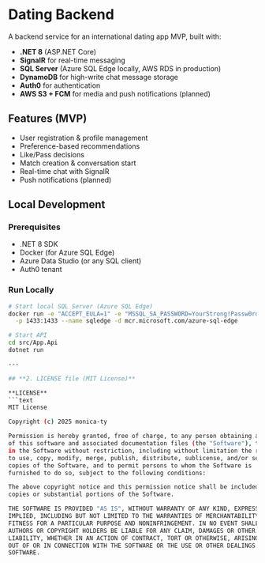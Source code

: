 # Dating Backend

A backend service for an international dating app MVP, built with:

- **.NET 8** (ASP.NET Core)
- **SignalR** for real-time messaging
- **SQL Server** (Azure SQL Edge locally, AWS RDS in production)
- **DynamoDB** for high-write chat message storage
- **Auth0** for authentication
- **AWS S3 + FCM** for media and push notifications (planned)

## Features (MVP)

- User registration & profile management
- Preference-based recommendations
- Like/Pass decisions
- Match creation & conversation start
- Real-time chat with SignalR
- Push notifications (planned)

## Local Development

### Prerequisites

- .NET 8 SDK
- Docker (for Azure SQL Edge)
- Azure Data Studio (or any SQL client)
- Auth0 tenant

### Run Locally

````bash
# Start local SQL Server (Azure SQL Edge)
docker run -e "ACCEPT_EULA=1" -e "MSSQL_SA_PASSWORD=YourStrong!Passw0rd" \
  -p 1433:1433 --name sqledge -d mcr.microsoft.com/azure-sql-edge

# Start API
cd src/App.Api
dotnet run

---

## **2. LICENSE file (MIT License)**

**LICENSE**
```text
MIT License

Copyright (c) 2025 monica-ty

Permission is hereby granted, free of charge, to any person obtaining a copy
of this software and associated documentation files (the "Software"), to deal
in the Software without restriction, including without limitation the rights
to use, copy, modify, merge, publish, distribute, sublicense, and/or sell
copies of the Software, and to permit persons to whom the Software is
furnished to do so, subject to the following conditions:

The above copyright notice and this permission notice shall be included in all
copies or substantial portions of the Software.

THE SOFTWARE IS PROVIDED "AS IS", WITHOUT WARRANTY OF ANY KIND, EXPRESS OR
IMPLIED, INCLUDING BUT NOT LIMITED TO THE WARRANTIES OF MERCHANTABILITY,
FITNESS FOR A PARTICULAR PURPOSE AND NONINFRINGEMENT. IN NO EVENT SHALL THE
AUTHORS OR COPYRIGHT HOLDERS BE LIABLE FOR ANY CLAIM, DAMAGES OR OTHER
LIABILITY, WHETHER IN AN ACTION OF CONTRACT, TORT OR OTHERWISE, ARISING FROM,
OUT OF OR IN CONNECTION WITH THE SOFTWARE OR THE USE OR OTHER DEALINGS IN THE
SOFTWARE.
````

